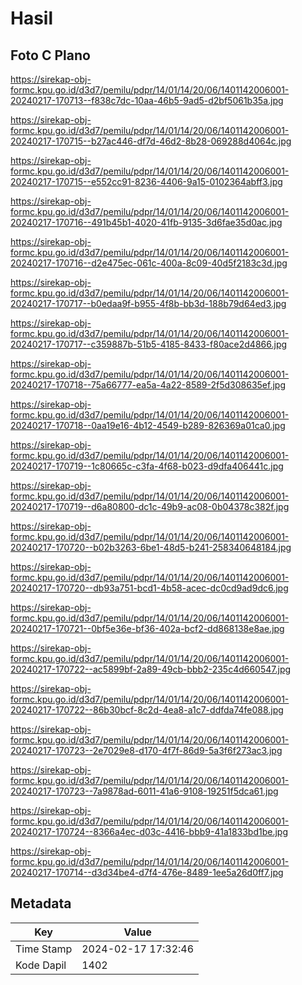 # Hasil

## Foto C Plano

https://sirekap-obj-formc.kpu.go.id/d3d7/pemilu/pdpr/14/01/14/20/06/1401142006001-20240217-170713--f838c7dc-10aa-46b5-9ad5-d2bf5061b35a.jpg

https://sirekap-obj-formc.kpu.go.id/d3d7/pemilu/pdpr/14/01/14/20/06/1401142006001-20240217-170715--b27ac446-df7d-46d2-8b28-069288d4064c.jpg

https://sirekap-obj-formc.kpu.go.id/d3d7/pemilu/pdpr/14/01/14/20/06/1401142006001-20240217-170715--e552cc91-8236-4406-9a15-0102364abff3.jpg

https://sirekap-obj-formc.kpu.go.id/d3d7/pemilu/pdpr/14/01/14/20/06/1401142006001-20240217-170716--491b45b1-4020-41fb-9135-3d6fae35d0ac.jpg

https://sirekap-obj-formc.kpu.go.id/d3d7/pemilu/pdpr/14/01/14/20/06/1401142006001-20240217-170716--d2e475ec-061c-400a-8c09-40d5f2183c3d.jpg

https://sirekap-obj-formc.kpu.go.id/d3d7/pemilu/pdpr/14/01/14/20/06/1401142006001-20240217-170717--b0edaa9f-b955-4f8b-bb3d-188b79d64ed3.jpg

https://sirekap-obj-formc.kpu.go.id/d3d7/pemilu/pdpr/14/01/14/20/06/1401142006001-20240217-170717--c359887b-51b5-4185-8433-f80ace2d4866.jpg

https://sirekap-obj-formc.kpu.go.id/d3d7/pemilu/pdpr/14/01/14/20/06/1401142006001-20240217-170718--75a66777-ea5a-4a22-8589-2f5d308635ef.jpg

https://sirekap-obj-formc.kpu.go.id/d3d7/pemilu/pdpr/14/01/14/20/06/1401142006001-20240217-170718--0aa19e16-4b12-4549-b289-826369a01ca0.jpg

https://sirekap-obj-formc.kpu.go.id/d3d7/pemilu/pdpr/14/01/14/20/06/1401142006001-20240217-170719--1c80665c-c3fa-4f68-b023-d9dfa406441c.jpg

https://sirekap-obj-formc.kpu.go.id/d3d7/pemilu/pdpr/14/01/14/20/06/1401142006001-20240217-170719--d6a80800-dc1c-49b9-ac08-0b04378c382f.jpg

https://sirekap-obj-formc.kpu.go.id/d3d7/pemilu/pdpr/14/01/14/20/06/1401142006001-20240217-170720--b02b3263-6be1-48d5-b241-258340648184.jpg

https://sirekap-obj-formc.kpu.go.id/d3d7/pemilu/pdpr/14/01/14/20/06/1401142006001-20240217-170720--db93a751-bcd1-4b58-acec-dc0cd9ad9dc6.jpg

https://sirekap-obj-formc.kpu.go.id/d3d7/pemilu/pdpr/14/01/14/20/06/1401142006001-20240217-170721--0bf5e36e-bf36-402a-bcf2-dd868138e8ae.jpg

https://sirekap-obj-formc.kpu.go.id/d3d7/pemilu/pdpr/14/01/14/20/06/1401142006001-20240217-170722--ac5899bf-2a89-49cb-bbb2-235c4d660547.jpg

https://sirekap-obj-formc.kpu.go.id/d3d7/pemilu/pdpr/14/01/14/20/06/1401142006001-20240217-170722--86b30bcf-8c2d-4ea8-a1c7-ddfda74fe088.jpg

https://sirekap-obj-formc.kpu.go.id/d3d7/pemilu/pdpr/14/01/14/20/06/1401142006001-20240217-170723--2e7029e8-d170-4f7f-86d9-5a3f6f273ac3.jpg

https://sirekap-obj-formc.kpu.go.id/d3d7/pemilu/pdpr/14/01/14/20/06/1401142006001-20240217-170723--7a9878ad-6011-41a6-9108-19251f5dca61.jpg

https://sirekap-obj-formc.kpu.go.id/d3d7/pemilu/pdpr/14/01/14/20/06/1401142006001-20240217-170724--8366a4ec-d03c-4416-bbb9-41a1833bd1be.jpg

https://sirekap-obj-formc.kpu.go.id/d3d7/pemilu/pdpr/14/01/14/20/06/1401142006001-20240217-170714--d3d34be4-d7f4-476e-8489-1ee5a26d0ff7.jpg


## Metadata

| Key        | Value               |
| ---------- | ------------------- |
| Time Stamp | 2024-02-17 17:32:46 |
| Kode Dapil | 1402                |



